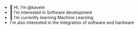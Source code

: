 - 👋 Hi, I’m @kavete
- 👀 I’m interested in Software development
- 🌱 I’m currently learning  Machine Learning
- I'm also interested in the integration of software and hardware

<!---
kavete/kavete is a ✨ special ✨ repository because its `README.md` (this file) appears on your GitHub profile.
You can click the Preview link to take a look at your changes.
--->
